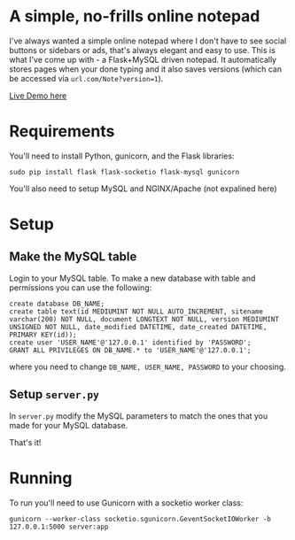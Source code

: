 # A simple, no-frills online notepad

I've always wanted a simple online notepad where I don't have to see social buttons or sidebars or ads, that's always elegant and easy to use. This is what I've come up with - a Flask+MySQL driven notepad. It automatically stores pages when your done typing and it also saves versions (which can be accessed via ```url.com/Note?version=1```). 

[Live Demo here](http://cowyo.com)

# Requirements

You'll need to install Python, gunicorn, and the Flask libraries:

```sudo pip install flask flask-socketio flask-mysql gunicorn```

You'll also need to setup MySQL and NGINX/Apache (not expalined here)


# Setup

## Make the MySQL table

Login to your MySQL table. To make a new database with table and permissions you can use the following:

```
create database DB_NAME;
create table text(id MEDIUMINT NOT NULL AUTO_INCREMENT, sitename varchar(200) NOT NULL, document LONGTEXT NOT NULL, version MEDIUMINT UNSIGNED NOT NULL, date_modified DATETIME, date_created DATETIME, PRIMARY KEY(id));
create user 'USER_NAME'@'127.0.0.1' identified by 'PASSWORD';
GRANT ALL PRIVILEGES ON DB_NAME.* to 'USER_NAME'@'127.0.0.1';
```

where you need to change ```DB_NAME, USER_NAME, PASSWORD``` to your choosing.

## Setup ```server.py```

In ```server.py``` modify the MySQL parameters to match the ones that you made for your MySQL database.

That's it!

# Running

To run you'll need to use Gunicorn with a socketio worker class:

```
gunicorn --worker-class socketio.sgunicorn.GeventSocketIOWorker -b 127.0.0.1:5000 server:app
```
